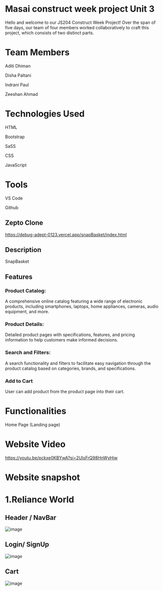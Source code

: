 # Masai construct week project Unit 3
Hello and welcome to our JS204 Construct Week Project! Over the span of five days, our team of four members worked collaboratively to craft this project, which consists of two distinct parts.
# Team Members

Aditi Dhiman

Disha Paltani

Indrani Paul

Zeeshan Ahmad


# Technologies Used

HTML

Bootstrap

SaSS

CSS

JavaScript


# Tools

VS Code

Github

## 

## Zepto  Clone
https://debug-adept-0123.vercel.app/snapBasket/index.html

## Description 
SnapBasket 
## Features
### Product Catalog:
A comprehensive online catalog featuring a wide range of electronic products, including smartphones, laptops, home appliances, cameras, audio equipment, and more.

### Product Details: 
Detailed product pages with specifications, features, and pricing information to help customers make informed decisions.

### Search and Filters: 
A search functionality and filters to facilitate easy navigation through the product catalog based on categories, brands, and specifications.

### Add to Cart
User can add product from the product page into their cart.

# Functionalities
Home Page (Landing page)

# Website Video
https://youtu.be/pckxe0KBYwA?si=2UIsFrQ98HnWyHiw


# Website snapshot
# 1.Reliance World
## Header / NavBar
![image](https://github.com/itiaditi/debug-adept-0123/assets/154405714/528f8d2c-1649-4a21-8d02-a636fcf3508d)

## Login/ SignUp
![image](https://github.com/itiaditi/debug-adept-0123/assets/154405714/f26481e0-868e-4644-9cc1-65e285242a73)


## Cart 
![image](https://github.com/itiaditi/debug-adept-0123/assets/154405714/cb325a69-ecad-4d17-a968-67705131d150)

